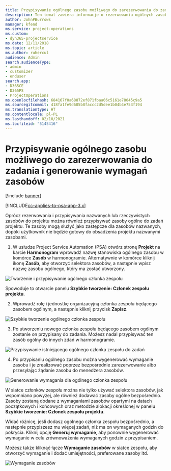 ```yaml
---
title: Przypisywanie ogólnego zasobu możliwego do zarezerwowania do zadania i zespołu projektu
description: Ten temat zawiera informacje o rezerwowaniu ogólnych zasobów dla zadań i zespołów projektów.
author: JohnPBurrows
manager: kfend
ms.service: project-operations
ms.custom:
- dyn365-projectservice
ms.date: 12/11/2018
ms.topic: article
ms.author: ruhercul
audience: Admin
search.audienceType:
- admin
- customizer
- enduser
search.app:
- D365CE
- D365PS
- ProjectOperations
ms.openlocfilehash: 684167f0a68872ef871fbaa06c5161e78045c9a5
ms.sourcegitcommit: 418fa1fe9d605b8faccc2d5dee1b04b4e753f194
ms.translationtype: HT
ms.contentlocale: pl-PL
ms.lasthandoff: 02/10/2021
ms.locfileid: "5145416"
---
```

# <a name="assign-generic-bookable-resources-to-a-task-and-generate-resource-requirements"></a>Przypisywanie ogólnego zasobu możliwego do zarezerwowania do zadania i generowanie wymagań zasobów 

[!include [banner](../includes/psa-now-project-operations.md)]

[!INCLUDE[cc-applies-to-psa-app-3.x](../includes/cc-applies-to-psa-app-3x.md)]

Oprócz rezerwowania i przypisywania nazwanych lub rzeczywistych zasobów do projektu można również przypisywać zasoby ogólne do zadań projektu. Te zasoby mogą służyć jako zastępcze dla zasobów nazwanych, dopóki użytkownik nie będzie gotowy do obsadzenia projektu nazwanymi zasobami. 

1. W usłudze Project Service Automation (PSA) otwórz stronę **Projekt** na karcie **Harmonogram** wprowadź nazwę stanowiska ogólnego zasobu w komórce **Zasób** w harmonogramie. Alternatywnie w komórce kliknij ikonę **Zasób**, aby otworzyć selektora zasobów, a następnie wpisz nazwę zasobu ogólnego, który ma zostać utworzony.

![Tworzenie i przypisywanie ogólnego członka zespołu](media/RM-how-to-9.png)

Spowoduje to otwarcie panelu **Szybkie tworzenie: Członek zespołu projektu**. 

2. Wprowadź rolę i jednostkę organizacyjną członka zespołu będącego zasobem ogólnym, a następnie kliknij przycisk **Zapisz**.

![Szybkie tworzenie ogólnego członka zespołu](media/RM-how-to-10.png)

3. Po utworzeniu nowego członka zespołu będącego zasobem ogólnym zostanie on przypisany do zadania. Możesz nadal przypisywać ten zasób ogólny do innych zdań w harmonogramie.

![Przypisywanie istniejącego ogólnego członka zespołu do zadań](media/RM-how-to-11.png)

4. Po przypisaniu ogólnego zasobu można wygenerować wymaganie zasobu i je zrealizować poprzez bezpośrednie zarezerwowanie albo przesyłając żądanie zasobu do menedżera zasobów.

![Generowanie wymagania dla ogólnego członka zespołu](media/RM-how-to-12.png)

W siatce członków zespołu można nie tylko używać selektora zasobów, jak wspomniano powyżej, ale również dodawać zasoby ogólne bezpośrednio. Zasoby zostaną dodane z wymaganiami zasobów opartymi na datach początkowych i końcowych oraz metodzie alokacji określonej w panelu **Szybkie tworzenie: Członek zespołu projektu**.

Widać różnicę, jeśli dodasz ogólnego członka zespołu bezpośrednio, a następnie przypiszesz mu więcej zadań, niż ma on wymaganych godzin do pokrycia. Kliknij opcję **Generuj wymaganie**, aby ponownie wygenerować wymaganie w celu zrównoważenia wymaganych godzin z przypisaniem.

Możesz także kliknąć łącze **Wymaganie zasobów** w siatce zespołu, aby otworzyć wymaganie i dodać umiejętności, preferowane zasoby itd.

![Wymaganie zasobów](media/RM-how-to-13.png)

